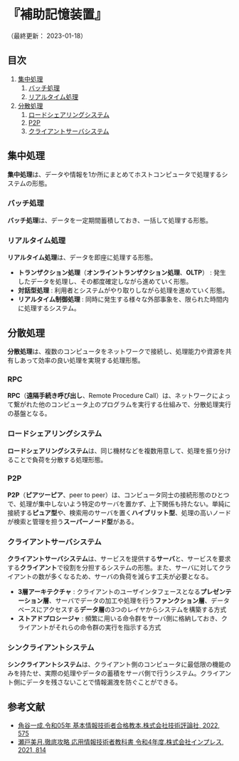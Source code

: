 # 『補助記憶装置』

（最終更新： 2023-01-18）


## 目次

1. [集中処理](#集中処理)
	1. [バッチ処理](#バッチ処理)
	1. [リアルタイム処理](#リアルタイム処理)
1. [分散処理](#分散処理)
	1. [ロードシェアリングシステム](#ロードシェアリングシステム)
	1. [P2P](#p2p)
	1. [クライアントサーバシステム](#クライアントサーバシステム)


## 集中処理

**集中処理**は、データや情報を1か所にまとめてホストコンピュータで処理するシステムの形態。

### バッチ処理

**バッチ処理**は、データを一定期間蓄積しておき、一括して処理する形態。

### リアルタイム処理

**リアルタイム処理**は、データを即座に処理する形態。

- **トランザクション処理**（**オンライントランザクション処理**、**OLTP**） : 発生したデータを処理し、その都度確定しながら進めていく形態。
- **対話型処理** : 利用者とシステムがやり取りしながら処理を進めていく形態。
- **リアルタイム制御処理** : 同時に発生する様々な外部事象を、限られた時間内に処理するシステム。


## 分散処理

**分散処理**は、複数のコンピュータをネットワークで接続し、処理能力や資源を共有しあって効率の良い処理を実現する処理形態。

### RPC

**RPC**（**遠隔手続き呼び出し**、Remote Procedure Call）は、ネットワークによって繋がれた他のコンピュータ上のプログラムを実行する仕組みで、分散処理実行の基盤となる。

### ロードシェアリングシステム

**ロードシェアリングシステム**は、同じ機材などを複数用意して、処理を振り分けることで負荷を分散する処理形態。

### P2P

**P2P**（**ピアツーピア**、peer to peer）は、コンピュータ同士の接続形態のひとつで、処理が集中しないよう特定のサーバを置かず、上下関係も持たない。単純に接続する**ピュア型**や、検索用のサーバを置く**ハイブリット型**、処理の高いノードが検索と管理を担う**スーパーノード型**がある。

### クライアントサーバシステム

**クライアントサーバシステム**は、サービスを提供する**サーバ**と、サービスを要求する**クライアント**で役割を分担するシステムの形態。また、サーバに対してクライアントの数が多くなるため、サーバの負荷を減らす工夫が必要となる。

- **3層アーキテクチャ** : クライアントのユーザインタフェースとなる**プレゼンテーション層**、サーバでデータの加工や処理を行う**ファンクション層**、データベースにアクセスする**データ層**の3つのレイヤからシステムを構築する方式
- **ストアドプロシージャ** : 頻繁に用いる命令群をサーバ側に格納しておき、クライアントがそれらの命令群の実行を指示する方式

### シンクライアントシステム

**シンクライアントシステム**は、クライアント側のコンピュータに最低限の機能のみを持たせ、実際の処理やデータの蓄積をサーバ側で行うシステム。クライアント側にデータを残さないことで情報漏洩を防ぐことができる。


## 参考文献

- [角谷一成.令和05年 基本情報技術者合格教本.株式会社技術評論社, 2022, 575](https://gihyo.jp/book/2022/978-4-297-13164-7)
- [瀬戸美月.徹底攻略 応用情報技術者教科書 令和4年度.株式会社インプレス, 2021, 814](https://book.impress.co.jp/books/1121101057)
